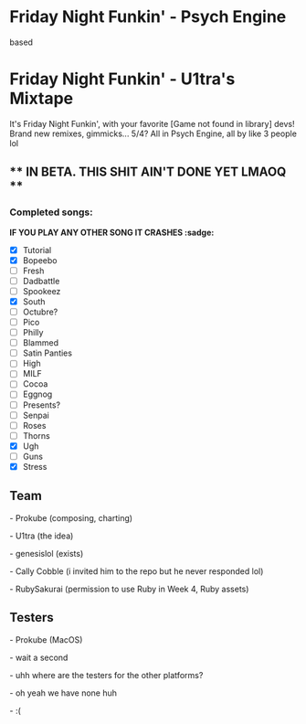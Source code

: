# Friday Night Funkin' - Psych Engine
based

# Friday Night Funkin' - U1tra's Mixtape
It's Friday Night Funkin', with your favorite [Game not found in library] devs! Brand new remixes, gimmicks... 5/4? All in Psych Engine, <!-- Based af i love you all <3 --> all by like 3 people lol

## ** IN BETA. THIS SHIT AIN'T DONE YET LMAOQ **

### Completed songs:

**IF YOU PLAY ANY OTHER SONG IT CRASHES :sadge:**

- [x] Tutorial
- [x] Bopeebo
- [ ] Fresh
- [ ] Dadbattle
- [ ] Spookeez
- [x] South
- [ ] Octubre?
- [ ] Pico
- [ ] Philly
- [ ] Blammed
- [ ] Satin Panties
- [ ] High
- [ ] MILF
- [ ] Cocoa
- [ ] Eggnog
- [ ] Presents?
- [ ] Senpai
- [ ] Roses
- [ ] Thorns
- [x] Ugh
- [ ] Guns
- [x] Stress

## Team
\- Prokube (composing, charting)

\- U1tra (the idea)

\- genesislol (exists)

\- Cally Cobble (i invited him to the repo but he never responded lol)

\- RubySakurai (permission to use Ruby in Week 4, Ruby assets)

## Testers
\- Prokube (MacOS)

\- wait a second

\- uhh where are the testers for the other platforms?

\- oh yeah we have none huh

\- :(
